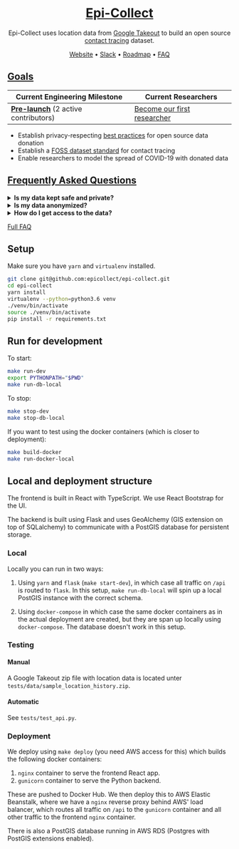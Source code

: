 <div align="center">
	<h1>
		<a href="https://epi-collect.org" rel="noopener" target="_blank">Epi-Collect</a>
	</h1>
	<p>
		Epi-Collect uses location data from <a href="https://en.wikipedia.org/wiki/Google_Takeout" rel="noopener" target="_blank">Google Takeout</a> to build an open source <a href="https://www.who.int/features/qa/contact-tracing/en/" rel="noopener" target="_blank">contact tracing</a> dataset.
	</p>
	<p>
		<a href="https://epi-collect.org" target="_blank" rel="noopener">Website</a>
		• <a href="https://join.slack.com/t/epi-collect/shared_invite/zt-d24uxjzl-7oT5ljZwRc74VMgozPwAqg" target="_blank" rel="noopener">Slack</a>
		• <a href="./ROADMAP.md">Roadmap</a>
		• <a href="./FAQ.md">FAQ</a>
	</p>
</div>


## [Goals](./ROADMAP.md)

| Current Engineering Milestone                    | Current Researchers |
| ---                                  | --- |
| __[Pre-launch](./ROADMAP.md)__ (2 active contributors) | [Become our first researcher](./RESEARCHERS.md) |


- Establish privacy-respecting [best practices](./PRIVACY.md) for open source data donation
- Establish a [FOSS dataset standard](./CONTACT_TRACING_DATASET_FORMAT.md) for contact tracing
- Enable researchers to model the spread of COVID-19 with donated data

## [Frequently Asked Questions](./FAQ.md)

<details>
	<summary><b>Is my data kept safe and private?</b></summary>
<br/>
Yes, and we empathize with your concern. The biggest problem with recent contact tracing solutions is that they may be a gateway to surveillance capitalism in the name of public safety. There is a shrinking window of opportunity available today to set a precedent for privacy-respecting contact tracing. As an open source project with all documentation in the open, Epi-Collect is in a unique position to do that. No one has scaled open source data donation before, and we're excited to test its potential.
<br/>
<br/>
  Check out our <a href="./PRIVACY.md">Privacy</a> living document to see how we think about this and how we hope others will too.
</details>

<details>
	<summary><b>Is my data anonymized?</b></summary>
<br/>
Yes.
  <br/>
  <br/>
  <ul>
    <li>We’ve designed our database such that there is no possible way to associate location data with your identity. If you’re an engineer, you can see our very simple database schema <a href="./epi_collect/api/db.py">here</a>.</li>
    <li>During data ingestion, we ask users to review every data point and delete those that they believe are personally identifiable. We also give hints about what data points may be personally identifiable.</li>
    <li>We do not make the dataset available to a researcher unless they pass certain verification requirements.</li>
  </ul>
Please see our <a href="./PRIVACY.md">Privacy</a> living document for more details.
</details>

<details>
	<summary><b>How do I get access to the data?</b></summary>
<br/>
Please see our <a href="./RESEARCHERS.md">guidance</a> for researchers.
</details>

[Full FAQ](./FAQ.md)


## Setup

Make sure you have `yarn` and `virtualenv` installed.

```bash
git clone git@github.com:epicollect/epi-collect.git
cd epi-collect
yarn install
virtualenv --python=python3.6 venv
./venv/bin/activate
source ./venv/bin/activate
pip install -r requirements.txt
```

## Run for development

To start:
```bash
make run-dev
export PYTHONPATH="$PWD"
make run-db-local
```

To stop:
```bash
make stop-dev
make stop-db-local
```

If you want to test using the docker containers (which is closer to deployment):
```bash
make build-docker
make run-docker-local
```

## Local and deployment structure

The frontend is built in React with TypeScript.
We use React Bootstrap for the UI.

The backend is built using Flask and uses GeoAlchemy (GIS extension on top of SQLalchemy) to communicate with a PostGIS 
database for persistent storage.

### Local

Locally you can run in two ways:

1. Using `yarn` and `flask` (`make start-dev`), in which case all traffic on `/api` is routed to `flask`.
In this setup, `make run-db-local` will spin up a local PostGIS instance with the correct schema.

2. Using `docker-compose` in which case the same docker containers as in the actual deployment are created, 
but they are span up locally using `docker-compose`. The database doesn't work in this setup.

### Testing

#### Manual

A Google Takeout zip file with location data is located unter `tests/data/sample_location_history.zip`.

#### Automatic

See `tests/test_api.py`.

### Deployment

We deploy using `make deploy` (you need AWS access for this) which builds the following docker containers:

1. `nginx` container to serve the frontend React app.
2. `gunicorn` container to serve the Python backend.

These are pushed to Docker Hub. We then deploy this to AWS Elastic Beanstalk, where we have a `nginx` reverse proxy 
behind AWS' load balancer, which routes all traffic on `/api` to the `gunicorn` container and all other traffic to the 
frontend `nginx` container.

There is also a PostGIS database running in AWS RDS (Postgres with PostGIS extensions enabled).

